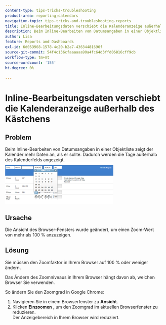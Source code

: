 ```yaml
---
content-type: tips-tricks-troubleshooting
product-area: reporting;calendars
navigation-topic: tips-tricks-and-troubleshooting-reports
title: Inline-Bearbeitungsdaten verschiebt die Kalenderanzeige außerhalb des Kästchens
description: Beim Inline-Bearbeiten von Datumsangaben in einer Objektliste zeigt der Kalender mehr Daten an, als er sollte. Dadurch werden die Tage außerhalb des Kalenderfelds angezeigt.
author: Lisa
feature: Reports and Dashboards
exl-id: 6d053968-1578-4c20-b2a7-43634481696f
source-git-commit: 54f4c136cfaaaaaa90a4fc64d3ffd06816cff9cb
workflow-type: tm+mt
source-wordcount: '155'
ht-degree: 0%

---
```


# Inline-Bearbeitungsdaten verschiebt die Kalenderanzeige außerhalb des Kästchens

## Problem

Beim Inline-Bearbeiten von Datumsangaben in einer Objektliste zeigt der Kalender mehr Daten an, als er sollte. Dadurch werden die Tage außerhalb des Kalenderfelds angezeigt.\
![](assets/calendar-view-350x134.png)

## Ursache

Die Ansicht des Browser-Fensters wurde geändert, um einen Zoom-Wert von mehr als 100 % anzuzeigen.

## Lösung

Sie müssen den Zoomfaktor in Ihrem Browser auf 100 % oder weniger ändern.

Das Ändern des Zoomniveaus in Ihrem Browser hängt davon ab, welchen Browser Sie verwenden.

So ändern Sie den Zoomgrad in Google Chrome:

1. Navigieren Sie in einem Browserfenster zu **Ansicht**.
1. Klicken **Einzoomen** , um den Zoomgrad im aktuellen Browserfenster zu reduzieren.\
   Der Anzeigebereich in Ihrem Browser wird reduziert.
